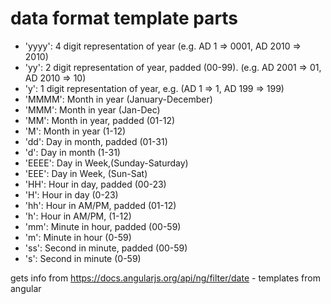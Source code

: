 # data format template parts 

* 'yyyy': 4 digit representation of year (e.g. AD 1 => 0001, AD 2010 => 2010)
* 'yy': 2 digit representation of year, padded (00-99). (e.g. AD 2001 => 01, AD 2010 => 10)
* 'y': 1 digit representation of year, e.g. (AD 1 => 1, AD 199 => 199)
* 'MMMM': Month in year (January-December)
* 'MMM': Month in year (Jan-Dec)
* 'MM': Month in year, padded (01-12)
* 'M': Month in year (1-12)
* 'dd': Day in month, padded (01-31)
* 'd': Day in month (1-31)
* 'EEEE': Day in Week,(Sunday-Saturday)
* 'EEE': Day in Week, (Sun-Sat)
* 'HH': Hour in day, padded (00-23)
* 'H': Hour in day (0-23)
* 'hh': Hour in AM/PM, padded (01-12)
* 'h': Hour in AM/PM, (1-12)
* 'mm': Minute in hour, padded (00-59)
* 'm': Minute in hour (0-59)
* 'ss': Second in minute, padded (00-59)
* 's': Second in minute (0-59)


gets info from
https://docs.angularjs.org/api/ng/filter/date - templates from angular
